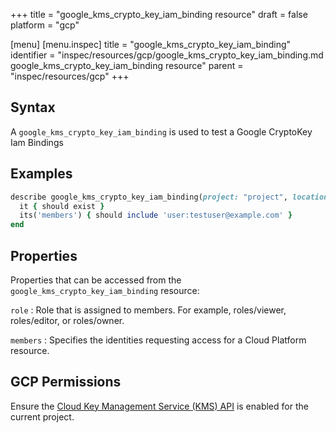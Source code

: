 +++
title = "google_kms_crypto_key_iam_binding resource"
draft = false
platform = "gcp"

[menu]
  [menu.inspec]
    title = "google_kms_crypto_key_iam_binding"
    identifier = "inspec/resources/gcp/google_kms_crypto_key_iam_binding.md google_kms_crypto_key_iam_binding resource"
    parent = "inspec/resources/gcp"
+++

## Syntax

A `google_kms_crypto_key_iam_binding` is used to test a Google CryptoKey Iam Bindings

## Examples

```ruby
describe google_kms_crypto_key_iam_binding(project: "project", location: "location", key_ring_name: "key_ring_name", crypto_key_name: "crypto_key_name", role: "roles/editor") do
  it { should exist }
  its('members') { should include 'user:testuser@example.com' }
end
```

## Properties

Properties that can be accessed from the `google_kms_crypto_key_iam_binding` resource:

`role`
: Role that is assigned to members. For example, roles/viewer, roles/editor, or roles/owner.

`members`
: Specifies the identities requesting access for a Cloud Platform resource.

## GCP Permissions

Ensure the [Cloud Key Management Service (KMS) API](https://console.cloud.google.com/apis/library/cloudkms.googleapis.com/) is enabled for the current project.
